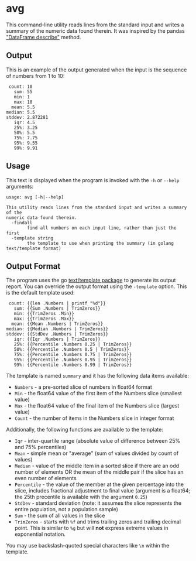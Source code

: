 # avg

This command-line utility reads lines from the standard input and writes a summary of the numeric data found therein. It was inspired by the pandas ["DataFrame describe"](https://pandas.pydata.org/pandas-docs/stable/reference/api/pandas.DataFrame.describe.html) method.

## Output

This is an example of the output generated when the input is the sequence of numbers from 1 to 10:

```
 count: 10
   sum: 55
   min: 1
   max: 10
  mean: 5.5
median: 5.5
stddev: 2.872281
   iqr: 4.5
   25%: 3.25
   50%: 5.5
   75%: 7.75
   95%: 9.55
   99%: 9.91
```

## Usage

This text is displayed when the program is invoked with the `-h` or `--help` arguments:

```
usage: avg [-h|--help]

This utility reads lines from the standard input and writes a summary of the
numeric data found therein.
  -findall
    	find all numbers on each input line, rather than just the first
  -template string
    	the template to use when printing the summary (in golang text/template format)
```

## Output Format

The program uses the go [text/template package](https://golang.org/pkg/text/template/) to generate its output report. You can override the output format using the `-template` option. This is the default template used:

```
 count: {{len .Numbers | printf "%d"}}
   sum: {{Sum .Numbers | TrimZeros}}
   min: {{TrimZeros .Min}}
   max: {{TrimZeros .Max}}
  mean: {{Mean .Numbers | TrimZeros}}
median: {{Median .Numbers | TrimZeros}}
stddev: {{StdDev .Numbers | TrimZeros}}
   iqr: {{Iqr .Numbers | TrimZeros}}
   25%: {{Percentile .Numbers 0.25 | TrimZeros}}
   50%: {{Percentile .Numbers 0.5 | TrimZeros}}
   75%: {{Percentile .Numbers 0.75 | TrimZeros}}
   95%: {{Percentile .Numbers 0.95 | TrimZeros}}
   99%: {{Percentile .Numbers 0.99 | TrimZeros}}
```

The template is named `summary` and it has the following data items available:

* `Numbers` - a pre-sorted slice of numbers in float64 format
* `Min` - the float64 value of the first item of the Numbers slice (smallest value)
* `Max` - the float64 value of the final item of the Numbers slice (largest value)
* `Count` - the number of items in the Numbers slice in integer format

Additionally, the following functions are available to the template:

* `Iqr` - inter-quartile range (absolute value of difference between 25% and 75% percentiles)
* `Mean` - simple mean or "average" (sum of values divided by count of values)
* `Median` - value of the middle item in a sorted slice if there are an odd number of elements OR the mean of the middle pair if the slice has an even number of elements
* `Percentile` - the value of the member at the given percentage into the slice, includes fractional adjustment to final value (argument is a float64; the 25th precentile is available with the argument `0.25`)
* `StdDev` - standard deviation (note: it assumes the slice represents the entire population, not a population sample)
* `Sum` - the sum of all values in the slice
* `TrimZeros` - starts with `%f` and trims trailing zeros and trailing decimal point. This is similar to `%g` but will **not** express extreme values in exponential notation.

You may use backslash-quoted special characters like `\n` within the template.
